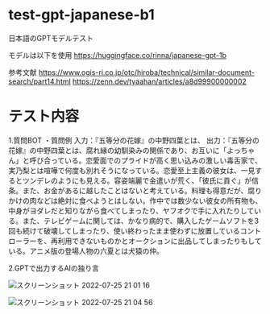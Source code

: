# test-gpt-japanese-b1
日本語のGPTモデルテスト

モデルは以下を使用
https://huggingface.co/rinna/japanese-gpt-1b

参考文献
https://www.ogis-ri.co.jp/otc/hiroba/technical/similar-document-search/part14.html
https://zenn.dev/tyaahan/articles/a8d99900000002

# テスト内容
1.質問BOT
・質問例
入力：『五等分の花嫁』の中野四葉とは、
出力：『五等分の花嫁』の中野四葉とは、腐れ縁の幼馴染みの関係であり、お互いに「よっちゃん」と呼び合っている。恋愛面でのプライドが高く思い込みの激しい毒舌家で、実乃梨とは喧嘩で何度も別れそうになっている。恋愛至上主義の彼女は、一見するとツンデレのようにも見える。容姿端麗で金遣いが荒く、「彼氏に貢ぐ」が信条。また、お金があるに越したことはないと考えている。料理も得意だが、腐りかけの肉などは絶対に食べようとはしない。作中では数少ない彼女の所有物も、中身がヨダレだと知りながら食べてしまったり、ヤフオクで手に入れたりしている。また、テレビゲームに関しては、かなり病的で、購入したゲームソフトを3回も続けて破壊してしまったり、使い終わったまま使わずに放置しているコントローラーを、再利用できないものかとオークションに出品してしまったりもしている。アニメ版の登場人物の六夏とは犬猿の仲。


2.GPTで出力するAIの独り言

![スクリーンショット 2022-07-25 21 01 16](https://user-images.githubusercontent.com/35251392/180779253-fc3fd9bf-03b3-4124-8fe2-f2dcd86e7e3b.png)

![スクリーンショット 2022-07-25 21 04 56](https://user-images.githubusercontent.com/35251392/180779283-4d99debb-32a1-452b-a213-ac674d76275c.png)
